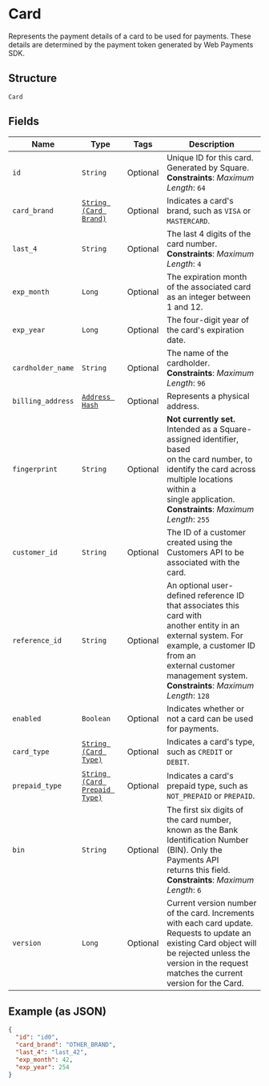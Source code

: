 
# Card

Represents the payment details of a card to be used for payments. These
details are determined by the payment token generated by Web Payments SDK.

## Structure

`Card`

## Fields

| Name | Type | Tags | Description |
|  --- | --- | --- | --- |
| `id` | `String` | Optional | Unique ID for this card. Generated by Square.<br>**Constraints**: *Maximum Length*: `64` |
| `card_brand` | [`String (Card Brand)`](/doc/models/card-brand.md) | Optional | Indicates a card's brand, such as `VISA` or `MASTERCARD`. |
| `last_4` | `String` | Optional | The last 4 digits of the card number.<br>**Constraints**: *Maximum Length*: `4` |
| `exp_month` | `Long` | Optional | The expiration month of the associated card as an integer between 1 and 12. |
| `exp_year` | `Long` | Optional | The four-digit year of the card's expiration date. |
| `cardholder_name` | `String` | Optional | The name of the cardholder.<br>**Constraints**: *Maximum Length*: `96` |
| `billing_address` | [`Address Hash`](/doc/models/address.md) | Optional | Represents a physical address. |
| `fingerprint` | `String` | Optional | __Not currently set.__ Intended as a Square-assigned identifier, based<br>on the card number, to identify the card across multiple locations within a<br>single application.<br>**Constraints**: *Maximum Length*: `255` |
| `customer_id` | `String` | Optional | The ID of a customer created using the Customers API to be associated with the card. |
| `reference_id` | `String` | Optional | An optional user-defined reference ID that associates this card with<br>another entity in an external system. For example, a customer ID from an<br>external customer management system.<br>**Constraints**: *Maximum Length*: `128` |
| `enabled` | `Boolean` | Optional | Indicates whether or not a card can be used for payments. |
| `card_type` | [`String (Card Type)`](/doc/models/card-type.md) | Optional | Indicates a card's type, such as `CREDIT` or `DEBIT`. |
| `prepaid_type` | [`String (Card Prepaid Type)`](/doc/models/card-prepaid-type.md) | Optional | Indicates a card's prepaid type, such as `NOT_PREPAID` or `PREPAID`. |
| `bin` | `String` | Optional | The first six digits of the card number, known as the Bank Identification Number (BIN). Only the Payments API<br>returns this field.<br>**Constraints**: *Maximum Length*: `6` |
| `version` | `Long` | Optional | Current version number of the card. Increments with each card update. Requests to update an<br>existing Card object will be rejected unless the version in the request matches the current<br>version for the Card. |

## Example (as JSON)

```json
{
  "id": "id0",
  "card_brand": "OTHER_BRAND",
  "last_4": "last_42",
  "exp_month": 42,
  "exp_year": 254
}
```

